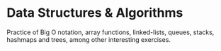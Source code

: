 # Data Structures & Algorithms
Practice of Big O notation, array functions, linked-lists, queues, stacks, hashmaps and trees, among other interesting exercises.